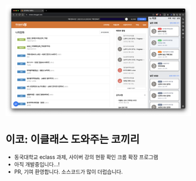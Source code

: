 ![screenshot](./assets/screenshot01.png)

# 이코: 이클래스 도와주는 코끼리
- 동국대학교 eclass 과제, 사이버 강의 현황 확인 크롬 확장 프로그램
- 아직 개발중입니다...!
- PR, 기여 환영합니다. 소스코드가 많이 더럽습니다.
